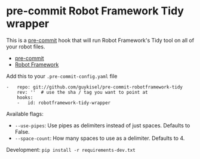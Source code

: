 pre-commit Robot Framework Tidy wrapper
==============================

This is a [pre-commit](https://github.com/pre-commit) hook that will run
Robot Framework's Tidy tool on all of your robot files.

* [pre-commit](https://github.com/pre-commit)
* [Robot Framework](https://robotframework.org)


Add this to your ``.pre-commit-config.yaml`` file

    -   repo: git://github.com/guykisel/pre-commit-robotframework-tidy
        rev: ''  # use the sha / tag you want to point at
        hooks:
        -   id: robotframework-tidy-wrapper

Available flags:

* ``--use-pipes``: Use pipes as delimiters instead of just spaces. Defaults to
    False.
* ``--space-count``: How many spaces to use as a delimiter. Defaults to 4.

Development: ``pip install -r requirements-dev.txt``
